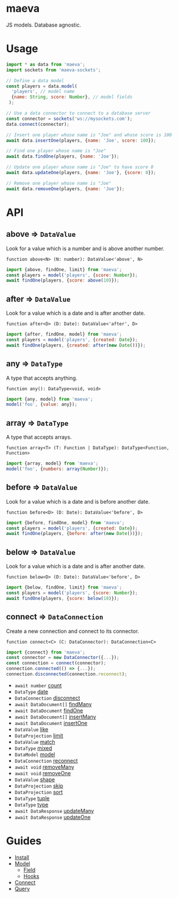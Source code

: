 maeva
===

JS models. Database agnostic.

# Usage

```js
import * as data from 'maeva';
import sockets from 'maeva-sockets';

// Define a data model
const players = data.model(
  'players', // model name
  {name: String, score: Number}, // model fields
 );

// Use a data connector to connect to a database server
const connector = sockets('ws://mysockets.com');
data.connect(connector);

// Insert one player whose name is "Joe" and whose score is 100
await data.insertOne(players, {name: 'Joe', score: 100});

// Find one player whose name is "Joe"
await data.findOne(players, {name: 'Joe'});

// Update one player whose name is "Joe" to have score 0
await data.updateOne(players, {name: 'Joe'}, {score: 0});

// Remove one player whose name is "Joe"
await data.removeOne(players, {name: 'Joe'});
```

# API

## above => `DataValue`

Look for a value which is a number and is above another number.

`function above<N> (N: number): DataValue<'above', N>`

```javascript
import {above, findOne, limit} from 'maeva';
const players = model('players', {score: Number});
await findOne(players, {score: above(10)});
```

## after => `DataValue`

Look for a value which is a date and is after another date.

`function after<D> (D: Date): DataValue<'after', D>`

```javascript
import {after, findOne, model} from 'maeva';
const players = model('players', {created: Date});
await findOne(players, {created: after(new Date())});
```

## any => `DataType`

A type that accepts anything.

`function any(): DataType<void, void>`

```javascript
import {any, model} from 'maeva';
model('foo', {value: any});
```

## array => `DataType`

A type that accepts arrays.

`function array<T> (T: Function | DataType): DataType<Function, Function>`

```javascript
import {array, model} from 'maeva';
model('foo', {numbers: array(Number)});
```

## before => `DataValue`

Look for a value which is a date and is before another date.

`function before<D> (D: Date): DataValue<'before', D>`

```javascript
import {before, findOne, model} from 'maeva';
const players = model('players', {created: Date});
await findOne(players, {before: after(new Date())});
```

## below => `DataValue`

Look for a value which is a date and is after another date.

`function below<D> (D: Date): DataValue<'before', D>`

```javascript
import {below, findOne, limit} from 'maeva';
const players = model('players', {score: Number});
await findOne(players, {score: below(10)});
```

## connect => `DataConnection`

Create a new connection and connect to its connector.

`function connect<C> (C: DataConnector): DataConnection<C>`

```javascript
import {connect} from 'maeva';
const connector = new DataConnector({...});
const connection = connect(connector);
connection.connected(() => {...});
connection.disconnected(connection.reconnect);
```

- `await number` [count](doc/actions/Count.md)
- `DataType` [date](doc/actions/Count.md)
- `DataConnection` [disconnect](doc/actions/Count.md)
- `await DataDocument[]` [findMany](doc/actions/Count.md)
- `await DataDocument` [findOne](doc/actions/Count.md)
- `await DataDocument[]` [insertMany](doc/actions/Count.md)
- `await DataDocument` [insertOne](doc/actions/Count.md)
- `DataValue` [like](doc/actions/Count.md)
- `DataProjection` [limit](doc/actions/Count.md)
- `DataValue` [match](doc/actions/Count.md)
- `DataType` [mixed](doc/actions/Count.md)
- `DataModel` [model](doc/actions/Count.md)
- `DataConnection` [reconnect](doc/actions/Count.md)
- `await void` [removeMany](doc/actions/Count.md)
- `await void` [removeOne](doc/actions/Count.md)
- `DataValue` [shape](doc/actions/Count.md)
- `DataProjection` [skip](doc/actions/Count.md)
- `DataProjection` [sort](doc/actions/Count.md)
- `DataType` [tuple](doc/actions/Count.md)
- `DataType` [type](doc/actions/Count.md)
- `await DataResponse` [updateMany](doc/actions/Count.md)
- `await DataResponse` [updateOne](doc/actions/Count.md)

# Guides

- [Install](doc/Model.md)
- [Model](doc/Type.md)
  - [Field](doc/Type.md)
  - [Hooks](doc/Type.md)
- [Connect](doc/Type.md)
- [Query](doc/Type.md)
